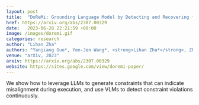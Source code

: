 ```yaml
---
layout: post
title:  "DoReMi: Grounding Language Model by Detecting and Recovering from Plan-Execution Misalignment"
href: https://arxiv.org/abs/2307.00329
date:   2023-06-28 22:21:59 +00:00
image: /images/doremi.gif
categories: research
author: "Lihan Zha"
authors: "Yanjiang Guo*, Yen-Jen Wang*, <strong>Lihan Zha*</strong>, Zheyuan Jiang, Jianyu Chen"
venue: "arXiv, 2023"
arxiv: https://arxiv.org/abs/2307.00329
website: https://sites.google.com/view/doremi-paper/
---
```

We show how to leverage LLMs to generate constraints that can indicate misalignment during execution, and use VLMs to detect constraint violations continuously.